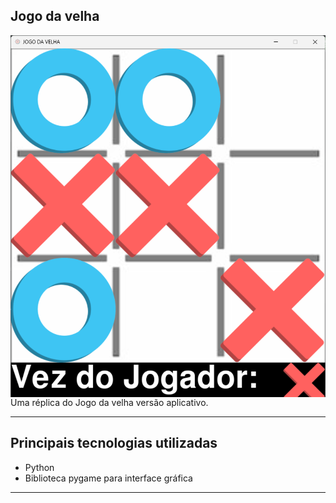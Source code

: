  ## Jogo da velha


 <p><img align="right" src="https://github.com/0Kunz/PROJETOS/blob/main/Jogo%20da%20Velha/apresentação/fim.png" /></p>


<p>Uma réplica do Jogo da velha versão aplicativo.</p>
<hr>

## Principais tecnologias utilizadas

* Python
* Biblioteca pygame para interface gráfica

<hr>
</body>
